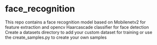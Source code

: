# face_recognition
This repo contains a face recognition model based on Mobilenetv2 for feature extraction and opencv Haarcascade classifier for face detection
Create a datasets directory to add your custom dataset for training or use the create_samples.py to create your own samples
